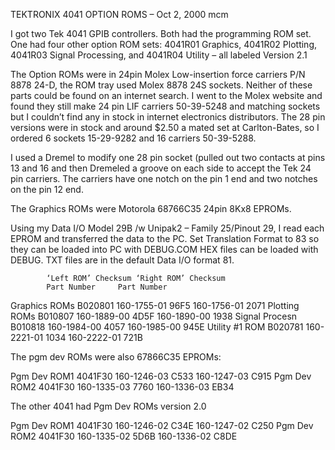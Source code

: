 TEKTRONIX 4041 OPTION ROMS – Oct 2, 2000 mcm

I got two Tek 4041 GPIB controllers.  Both had the programming ROM set.  One had four other option ROM sets:  4041R01 Graphics, 4041R02 Plotting, 4041R03 Signal Processing, and 4041R04 Utility – all labeled Version 2.1

The Option ROMs were in 24pin Molex Low-insertion force carriers P/N 8878 24-D, the ROM tray used Molex  8878 24S sockets.  Neither of these parts could be found on an internet search.  I went to the Molex website and found they still make 24 pin LIF carriers 50-39-5248 and matching sockets but I couldn’t find any in stock in internet electronics distributors.  The 28 pin versions were in stock and around $2.50 a mated set at Carlton-Bates, so I ordered 6 sockets 15-29-9282 and 16 carriers 50-39-5288.

I used a Dremel to modify one 28 pin socket (pulled out two contacts at pins 13 and 16 and then Dremeled a groove on each side to accept the Tek 24 pin carriers.  The carriers have one notch on the pin 1 end and two notches on the pin 12 end.

The Graphics ROMs were Motorola 68766C35 24pin 8Kx8 EPROMs.

Using my Data I/O Model 29B /w Unipak2 – Family 25/Pinout 29, I read each EPROM and transferred the data to the PC.  Set Translation Format to 83 so they can be loaded into PC with DEBUG.COM  HEX files can be loaded with DEBUG.  TXT files are in the default Data I/O format 81.

			‘Left ROM’ Checksum	‘Right ROM’ Checksum
			Part Number		Part Number	
Graphics ROMs B020801	160-1755-01	96F5	160-1756-01	2071
Plotting ROMs  B010807 	160-1889-00	4D5F	160-1890-00	1938
Signal Procesn  B010818	160-1984-00	4057	160-1985-00	945E
Utility #1 ROM B020781	160-2221-01	1034	160-2222-01	721B

The pgm dev ROMs were also 67866C35 EPROMs:

Pgm Dev ROM1 4041F30	160-1246-03	C533	160-1247-03	C915
Pgm Dev ROM2 4041F30	160-1335-03	7760	160-1336-03	EB34

The other 4041 had Pgm Dev ROMs version 2.0

Pgm Dev ROM1 4041F30	160-1246-02	C34E	160-1247-02	C250
Pgm Dev ROM2 4041F30	160-1335-02	5D6B	160-1336-02	C8DE

